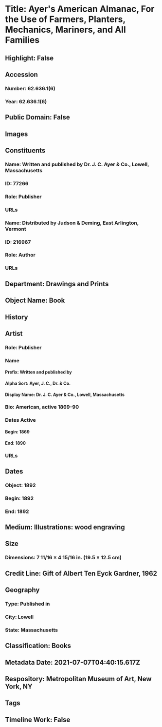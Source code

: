 # Title: Ayer's American Almanac, For the Use of Farmers, Planters, Mechanics, Mariners, and All Families
## Highlight: False
## Accession
### Number: 62.636.1(6)
### Year: 62.636.1(6)
## Public Domain: False
## Images
## Constituents
### Name: Written and published by Dr. J. C. Ayer &amp; Co., Lowell, Massachusetts
### ID: 77266
### Role: Publisher
### URLs
### Name: Distributed by Judson &amp; Deming, East Arlington, Vermont
### ID: 216967
### Role: Author
### URLs
## Department: Drawings and Prints
## Object Name: Book
## History
## Artist
### Role: Publisher
### Name
#### Prefix: Written and published by
#### Alpha Sort: Ayer, J. C.,  Dr. & Co.
#### Display Name: Dr. J. C. Ayer & Co., Lowell, Massachusetts
### Bio: American, active 1869–90
### Dates Active
#### Begin: 1869
#### End: 1890
### URLs
## Dates
### Object: 1892
### Begin: 1892
### End: 1892
## Medium: Illustrations: wood engraving
## Size
### Dimensions: 7 11/16 × 4 15/16 in. (19.5 × 12.5 cm)
## Credit Line: Gift of Albert Ten Eyck Gardner, 1962
## Geography
### Type: Published in
### City: Lowell
### State: Massachusetts
## Classification: Books
## Metadata Date: 2021-07-07T04:40:15.617Z
## Respository: Metropolitan Museum of Art, New York, NY
## Tags
## Timeline Work: False
